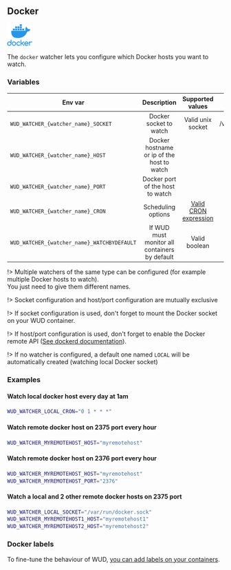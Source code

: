 ## Docker
![logo](docker.png)

The ```docker``` watcher lets you configure which Docker hosts you want to watch.

### Variables

| Env var                                     | Description                                | Supported values                                   | Default value          |
| ------------------------------------------- |:------------------------------------------:|:--------------------------------------------------:|:----------------------:| 
| `WUD_WATCHER_{watcher_name}_SOCKET`         | Docker socket to watch                     | Valid unix socket                                  | /var/run/docker.sock   |
| `WUD_WATCHER_{watcher_name}_HOST`           | Docker hostname or ip of the host to watch |                                                    |                        |
| `WUD_WATCHER_{watcher_name}_PORT`           | Docker port of the host to watch           |                                                    | 2375                   |
| `WUD_WATCHER_{watcher_name}_CRON`           | Scheduling options                         | [Valid CRON expression](https://crontab.guru/)     | 0 * * * * (every hour) |
| `WUD_WATCHER_{watcher_name}_WATCHBYDEFAULT` | If WUD must monitor all containers by default  | Valid boolean                                  | true                   |

!> Multiple watchers of the same type can be configured (for example multiple Docker hosts to watch).  
You just need to give them different names.

!> Socket configuration and host/port configuration are mutually exclusive

!> If socket configuration is used, don't forget to mount the Docker socket on your WUD container.

!> If host/port configuration is used, don't forget to enable the Docker remote API ([See dockerd documentation](https://docs.docker.com/v17.09/engine/reference/commandline/dockerd/#description)).

!> If no watcher is configured, a default one named `LOCAL` will be automatically created (watching local Docker socket)


### Examples

#### Watch local docker host every day at 1am

```bash
WUD_WATCHER_LOCAL_CRON="0 1 * * *"
```

#### Watch remote docker host on 2375 port every hour

```bash
WUD_WATCHER_MYREMOTEHOST_HOST="myremotehost"
```

#### Watch remote docker host on 2376 port every hour

```bash
WUD_WATCHER_MYREMOTEHOST_HOST="myremotehost"
WUD_WATCHER_MYREMOTEHOST_PORT="2376"
```

#### Watch a local and 2 other remote docker hosts on 2375 port

```bash
WUD_WATCHER_LOCAL_SOCKET="/var/run/docker.sock"
WUD_WATCHER_MYREMOTEHOST1_HOST="myremotehost1"
WUD_WATCHER_MYREMOTEHOST2_HOST="myremotehost2"
```

### Docker labels
To fine-tune the behaviour of WUD, [you can add labels on your containers](watchers/labels).
